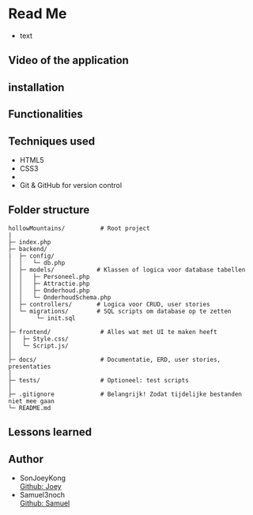 # Read Me

- text

## Video of the application

## installation 

## Functionalities

## Techniques used
- HTML5
- CSS3
- 
- Git & GitHub for version control


## Folder structure
```plaintext
hollowMountains/          # Root project
|
├─ index.php   
├─ backend/
|  ├─ config/
│  │   └─ db.php
│  ├─ models/            # Klassen of logica voor database tabellen
│  │   ├─ Personeel.php
│  │   ├─ Attractie.php
│  │   ├─ Onderhoud.php
│  │   └─ OnderhoudSchema.php
│  ├─ controllers/       # Logica voor CRUD, user stories
│  └─ migrations/        # SQL scripts om database op te zetten
│       └─ init.sql
│
├─ frontend/              # Alles wat met UI te maken heeft
│   ├─ Style.css/
│   └─ Script.js/
│
├─ docs/                  # Documentatie, ERD, user stories, presentaties
│
├─ tests/                 # Optioneel: test scripts
│
├─ .gitignore             # Belangrijk! Zodat tijdelijke bestanden niet mee gaan
└─ README.md
```

## Lessons learned

## Author

- SonJoeyKong <br>
[Github: Joey](https://github.com/SonJoeyKong)
- Samuel3noch <br> 
[Github: Samuel](https://github.com/Samuel3noch)
